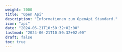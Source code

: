 ```yaml
---
weight: 7000
title: "Open Api"
description: "Informationen zum OpenApi Standard."
icon: "api"
date: "2024-06-21T10:50:32+02:00"
lastmod: "2024-06-21T10:50:32+02:00"
draft: false
toc: true
---
```

